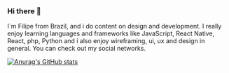 ### Hi there 👋

I´m Filipe from Brazil, and i do content on design and development. I really enjoy learning languages and frameworks like JavaScript, React Native, React, php, Python and i also enjoy wireframing, ui, ux and design in general. You can check out my social networks.

[![Anurag's GitHub stats](https://github-readme-stats.vercel.app/api?username=LipeDev1)](https://github.com/anuraghazra/github-readme-stats)

[twitter]: https://twitter.com/Lipe28270589
[youtube]: https://youtube.com/channel/UCnEgPKmzKUkiigehHAWtXjw
[twitch]: https://twitch.tv/lipetv
[instagram]: https://instagram.com/filipe._fernandes/
[linkedin]: https://linkedin.com/in/filipe-fernandes17082002/
